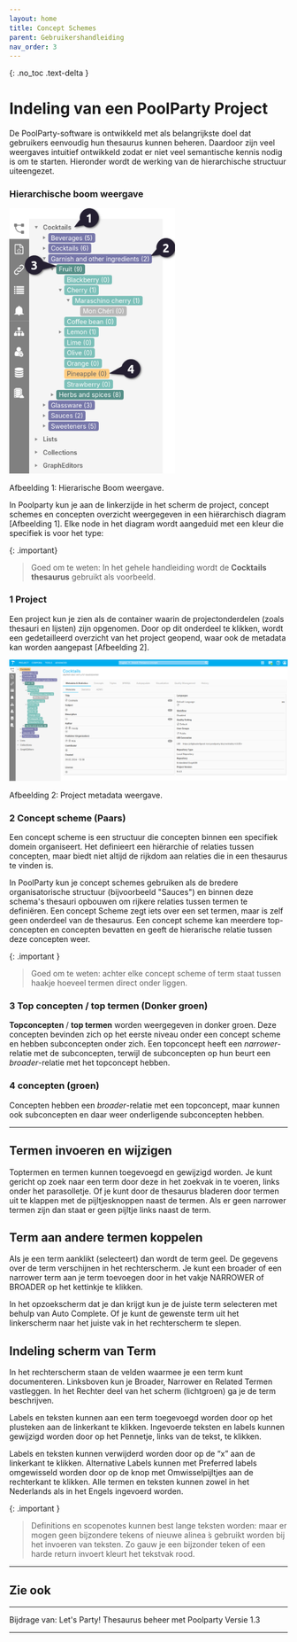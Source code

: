 ```yaml
---
layout: home
title: Concept Schemes
parent: Gebruikershandleiding
nav_order: 3
---
```

{: .no_toc .text-delta }

# Indeling van een PoolParty Project 

De PoolParty-software is ontwikkeld met als belangrijkste doel dat gebruikers eenvoudig hun thesaurus kunnen beheren. Daardoor zijn veel weergaves intuitief ontwikkeld zodat er niet veel semantische kennis nodig is om te starten. Hieronder wordt de werking van de hierarchische structuur uiteengezet.


### Hierarchische boom weergave

<div id="overlay" style="display: none; position: fixed; top: 0; left: 0; width: 100%; height: 100%; background: rgba(0, 0, 0, 0.8); justify-content: center; align-items: center; z-index: 1000;">
<img id="zoomImage" src="hierarchy01.png" alt="Project Image" style="max-width: 90%; max-height: 90%; cursor: zoom-out;" onclick="closeZoom()" />
</div>
<img src="hierarchy01.png" alt="Project Image" style="width: 300px; cursor: zoom-in;" onclick="openZoom()" />

Afbeelding 1: Hierarische Boom weergave.

In Poolparty kun je aan de linkerzijde in het scherm de project, concept schemes en concepten overzicht weergegeven in een hiërarchisch diagram [Afbeelding 1].
Elke node in het diagram wordt aangeduid met een kleur die specifiek is voor het type:

{: .important}
> Goed om te weten: In het gehele handleiding wordt de **Cocktails thesaurus** gebruikt als voorbeeld. 

### **1** Project
Een project kun je zien als de container waarin de projectonderdelen (zoals thesauri en lijsten) zijn opgenomen. Door op dit onderdeel te klikken, wordt een gedetailleerd overzicht van het project geopend, waar ook de metadata kan worden aangepast [Afbeelding 2].

<div id="overlay" style="display: none; position: fixed; top: 0; left: 0; width: 100%; height: 100%; background: rgba(0, 0, 0, 0.8); justify-content: center; align-items: center; z-index: 1000;">
<img id="zoomImage" src="hierarchy02.png" alt="Project Image" style="max-width: 90%; max-height: 90%; cursor: zoom-out;" onclick="closeZoom()" />
</div>
<img src="hierarchy02.png" alt="Project Image" style="width: 800px; cursor: zoom-in;" onclick="openZoom()" />

Afbeelding 2: Project metadata weergave.

### **2** Concept scheme (Paars)
Een concept scheme is een structuur die concepten binnen een specifiek domein organiseert. Het definieert een hiërarchie of relaties tussen concepten, maar biedt niet altijd de rijkdom aan relaties die in een thesaurus te vinden is.

In PoolParty kun je concept schemes gebruiken als de bredere organisatorische structuur (bijvoorbeeld "Sauces") en binnen deze schema's thesauri opbouwen om rijkere relaties tussen termen te definiëren. Een concept Scheme zegt iets over een set termen, maar is zelf geen onderdeel van de thesaurus.
Een concept scheme kan meerdere top-concepten en concepten bevatten en geeft de hierarische relatie tussen deze concepten weer. 

{: .important }
> Goed om te weten: achter elke concept scheme of term staat tussen haakje hoeveel termen direct onder liggen.

### **3** Top concepten / top termen (Donker groen) 
**Topconcepten** / **top termen** worden weergegeven in donker groen. Deze concepten bevinden zich op het eerste niveau onder een concept scheme en hebben subconcepten onder zich. Een topconcept heeft een *narrower*-relatie met de subconcepten, terwijl de subconcepten op hun beurt een *broader*-relatie met het topconcept hebben.

### **4** concepten (groen)
Concepten hebben een *broader*-relatie met een topconcept, maar kunnen ook subconcepten en daar weer onderligende subconcepten hebben.

---

## Termen invoeren en wijzigen
Toptermen en termen kunnen toegevoegd en gewijzigd worden.
Je kunt gericht op zoek naar een term door deze in het zoekvak in te voeren, links onder het parasolletje. Of je kunt door de thesaurus bladeren door termen uit te klappen met de pijltjesknoppen naast de termen. Als er geen narrower termen zijn dan staat er geen pijltje links naast de term.

## Term aan andere termen koppelen
Als je een term aanklikt (selecteert) dan wordt de term geel. De gegevens over de term verschijnen in het rechterscherm.
Je kunt een broader of een narrower term aan je term toevoegen door in het vakje NARROWER of BROADER op het kettinkje te klikken.

In het opzoekscherm dat je dan krijgt kun je de juiste term selecteren met behulp van Auto
Complete. Of je kunt de gewenste term uit het linkerscherm naar het juiste vak in het rechterscherm te slepen.

## Indeling scherm van Term
In het rechterscherm staan de velden waarmee je een term kunt documenteren. Linksboven kun je Broader, Narrower en Related Termen vastleggen. In het Rechter deel van het scherm (lichtgroen) ga je de term beschrijven.

Labels en teksten kunnen aan een term toegevoegd worden door op het plusteken aan de linkerkant te klikken.
Ingevoerde teksten en labels kunnen gewijzigd worden door op het Pennetje, links van de tekst, te klikken.

Labels en teksten kunnen verwijderd worden door op de “x” aan de linkerkant te klikken. Alternative Labels kunnen met Preferred labels omgewisseld worden door op de knop met
Omwisselpijltjes aan de rechterkant te klikken.
Alle termen en teksten kunnen zowel in het Nederlands als in het Engels ingevoerd worden.

{: .important }
> Definitions en scopenotes kunnen best lange teksten worden: maar er mogen geen
bijzondere tekens of nieuwe alinea ́s gebruikt worden bij het invoeren van teksten. Zo gauw
je een bijzonder teken of een harde return invoert kleurt het tekstvak rood.

---

## Zie ook




---

Bijdrage van: Let's Party! Thesaurus beheer met Poolparty Versie 1.3






---

<script>
function openZoom() {
    const overlay = document.getElementById('overlay');
    overlay.style.display = 'flex';
}

function closeZoom() {
    const overlay = document.getElementById('overlay');
    overlay.style.display = 'none';
}
</script>